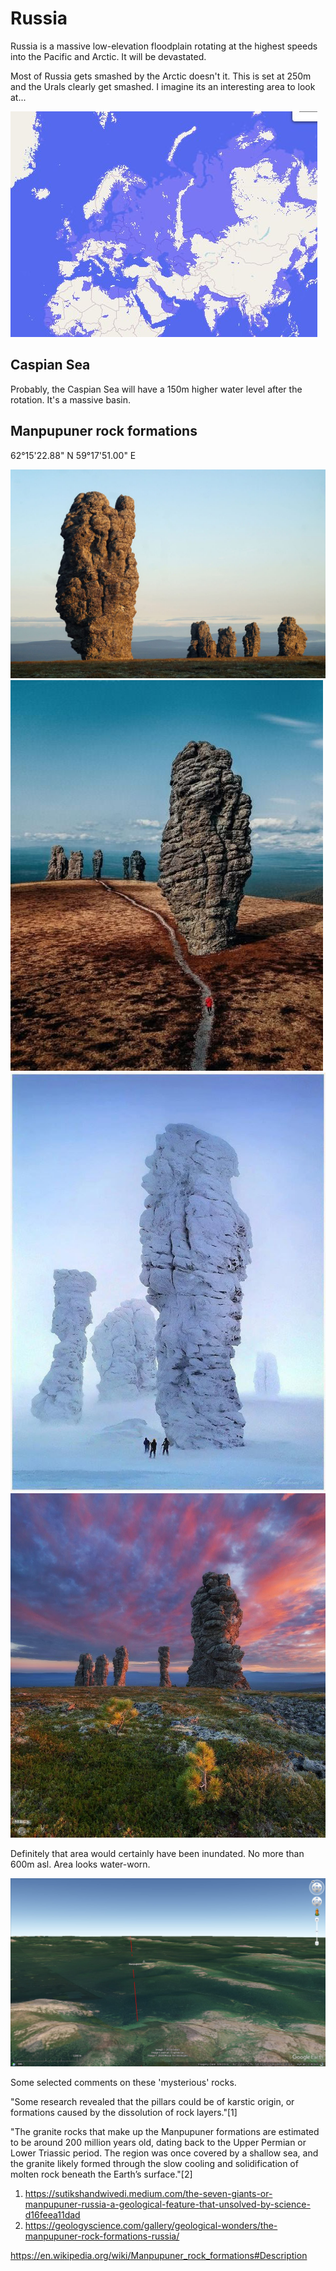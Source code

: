 # Russia

Russia is a massive low-elevation floodplain rotating at the highest speeds into the Pacific and Arctic. It will be devastated.

Most of Russia gets smashed by the Arctic doesn't it. This is set at 250m and the Urals clearly get smashed. I imagine its an interesting area to look at...

![](img/russia-flood.jpg)

## Caspian Sea

Probably, the Caspian Sea will have a 150m higher water level after the rotation. It's a massive basin.

## Manpupuner rock formations

62°15'22.88" N  59°17'51.00" E

![](img/manpupuner1.jpg)
![](img/manpupuner2.jpg)
![](img/manpupuner3.jpg)
![](img/manpupuner4.jpg)

Definitely that area would certainly have been inundated. No more than 600m asl. Area looks water-worn.

![](img/manpupuner5.jpg)

Some selected comments on these 'mysterious' rocks.

"Some research revealed that the pillars could be of karstic origin, or formations caused by the dissolution of rock layers."[1]

"The granite rocks that make up the Manpupuner formations are estimated to be around 200 million years old, dating back to the Upper Permian or Lower Triassic period. The region was once covered by a shallow sea, and the granite likely formed through the slow cooling and solidification of molten rock beneath the Earth’s surface."[2]

1. https://sutikshandwivedi.medium.com/the-seven-giants-or-manpupuner-russia-a-geological-feature-that-unsolved-by-science-d16feea11dad
2. https://geologyscience.com/gallery/geological-wonders/the-manpupuner-rock-formations-russia/

https://en.wikipedia.org/wiki/Manpupuner_rock_formations#Description
